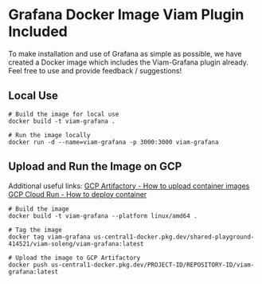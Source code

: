 # Grafana Docker Image Viam Plugin Included

To make installation and use of Grafana as simple as possible, we have created a Docker image which includes the Viam-Grafana plugin already.
Feel free to use and provide feedback / suggestions!

## Local Use

```
# Build the image for local use
docker build -t viam-grafana .

# Run the image locally
docker run -d --name=viam-grafana -p 3000:3000 viam-grafana
```

## Upload and Run the Image on GCP

Additional useful links:
[GCP Artifactory - How to upload container images](https://cloud.google.com/artifact-registry/docs/docker/store-docker-container-images)
[GCP Cloud Run - How to deploy container](https://cloud.google.com/run/docs/deploying)

```
# Build the image
docker build -t viam-grafana --platform linux/amd64 .

# Tag the image
docker tag viam-grafana us-central1-docker.pkg.dev/shared-playground-414521/viam-soleng/viam-grafana:latest

# Upload the image to GCP Artifactory
docker push us-central1-docker.pkg.dev/PROJECT-ID/REPOSITORY-ID/viam-grafana:latest
```



